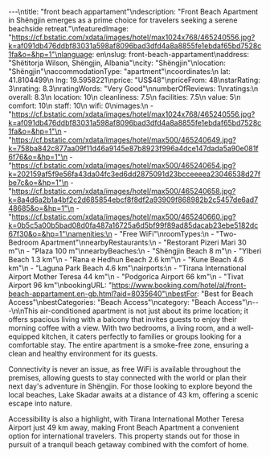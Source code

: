 ---\ntitle: "front beach appartament"\ndescription: "Front Beach Apartment in Shëngjin emerges as a prime choice for travelers seeking a serene beachside retreat."\nfeaturedImage: "https://cf.bstatic.com/xdata/images/hotel/max1024x768/465240556.jpg?k=af091db476ddbf83031a598af8096bad3dfd4a8a8855fe1ebdaf65bd7528c1fa&o=&hp=1"\nlanguage: en\nslug: front-beach-appartament\naddress: "Shëtitorja Wilson, Shëngjin, Albania"\ncity: "Shëngjin"\nlocation: "Shëngjin"\naccommodationType: "apartment"\ncoordinates:\n  lat: 41.8104499\n  lng: 19.5958221\nprice: "US$48"\npriceFrom: 48\nstarRating: 3\nrating: 8.3\nratingWords: "Very Good"\nnumberOfReviews: 1\nratings:\n  overall: 8.3\n  location: 10\n  cleanliness: 7.5\n  facilities: 7.5\n  value: 5\n  comfort: 10\n  staff: 10\n  wifi: 0\nimages:\n  - "https://cf.bstatic.com/xdata/images/hotel/max1024x768/465240556.jpg?k=af091db476ddbf83031a598af8096bad3dfd4a8a8855fe1ebdaf65bd7528c1fa&o=&hp=1"\n  - "https://cf.bstatic.com/xdata/images/hotel/max500/465240649.jpg?k=758ba842c877aa09f11d46a9145e87b8923f996a4dce147dada5a90e081f6f76&o=&hp=1"\n  - "https://cf.bstatic.com/xdata/images/hotel/max500/465240654.jpg?k=202159af5f9e56fa43da04fc3ed6dd2875091d23bcceeeea23046538d27fbe7c&o=&hp=1"\n  - "https://cf.bstatic.com/xdata/images/hotel/max500/465240658.jpg?k=8a4d6a2b1a4bf2c2d685854ebcf8f8df2a93909f868982b2c5457de6ad748685&o=&hp=1"\n  - "https://cf.bstatic.com/xdata/images/hotel/max500/465240660.jpg?k=0b5c5a00b5bad08d0fa487a16725a6d5bf99f89ad85dacab23ebe5182dc67f30&o=&hp=1"\namenities:\n  - "Free WiFi"\nroomTypes:\n  - "Two-Bedroom Apartment"\nnearbyRestaurants:\n  - "Restorant Pizeri Mari 30 m"\n  - "Plaza 100 m"\nnearbyBeaches:\n  - "Shëngjin Beach 8 m"\n  - "Ylberi Beach 1.3 km"\n  - "Rana e Hedhun Beach 2.6 km"\n  - "Kune Beach 4.6 km"\n  - "Laguna Park Beach 4.6 km"\nairports:\n  - "Tirana International Airport Mother Teresa 44 km"\n  - "Podgorica Airport 66 km"\n  - "Tivat Airport 96 km"\nbookingURL: "https://www.booking.com/hotel/al/front-beach-appartament.en-gb.html?aid=8035640"\nbestFor: "Best for Beach Access"\nbestCategories: "Beach Access"\ncategory: "Beach Access"\n---\n\nThis air-conditioned apartment is not just about its prime location; it offers spacious living with a balcony that invites guests to enjoy their morning coffee with a view. With two bedrooms, a living room, and a well-equipped kitchen, it caters perfectly to families or groups looking for a comfortable stay. The entire apartment is a smoke-free zone, ensuring a clean and healthy environment for its guests.

Connectivity is never an issue, as free WiFi is available throughout the premises, allowing guests to stay connected with the world or plan their next day's adventure in Shëngjin. For those looking to explore beyond the local beaches, Lake Skadar awaits at a distance of 43 km, offering a scenic escape into nature.

Accessibility is also a highlight, with Tirana International Mother Teresa Airport just 49 km away, making Front Beach Apartment a convenient option for international travelers. This property stands out for those in pursuit of a tranquil beach getaway combined with the comfort of home.